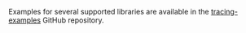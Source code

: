 Examples for several supported libraries are available in the
[tracing-examples](https://github.com/signalfx/tracing-examples/tree/master/signalfx-tracing/signalfx-nodejs-tracing) GitHub repository.
